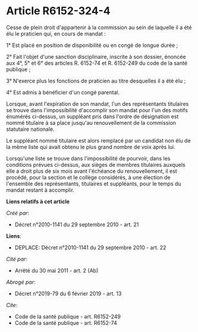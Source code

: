 # Article R6152-324-4

Cesse de plein droit d'appartenir à la commission au sein de laquelle il a été élu le praticien qui, en cours de mandat : 

1° Est placé en position de disponibilité ou en congé de longue durée ; 

2° Fait l'objet d'une sanction disciplinaire, inscrite à son dossier, énoncée aux 4°, 5° et 6° des articles R. 6152-74 et R.
6152-249 du code de la santé publique ; 

3° N'exerce plus les fonctions de praticien au titre desquelles il a été élu ; 

4° Est admis à bénéficier d'un congé parental. 

Lorsque, avant l'expiration de son mandat, l'un des représentants titulaires se trouve dans l'impossibilité d'accomplir son
mandat pour l'un des motifs énumérés ci-dessus, un suppléant pris dans l'ordre de désignation est nommé titulaire à sa place
jusqu'au renouvellement de la commission statutaire nationale. 

Le suppléant nommé titulaire est alors remplacé par un candidat non élu de la même liste qui avait obtenu le plus grand
nombre de voix après lui. 

Lorsqu'une liste se trouve dans l'impossibilité de pourvoir, dans les conditions prévues ci-dessus, aux sièges de membres
titulaires auxquels elle a droit plus de six mois avant l'échéance du renouvellement, il est procédé, pour la section et le
collège considérés, à une élection de l'ensemble des représentants, titulaires et suppléants, pour le temps du mandat restant
à accomplir.

**Liens relatifs à cet article**

_Créé par_:

  - Décret n°2010-1141 du 29 septembre 2010 - art. 21

**Liens**:

  - DEPLACE: Décret n°2010-1141 du 29 septembre 2010 - art. 22

_Cité par_:

  - Arrêté du 30 mai 2011 - art. 2 (Ab)

_Abrogé par_:

  - Décret n°2019-79 du 6 février 2019 - art. 13

_Cite_:

  - Code de la santé publique - art. R6152-249
  - Code de la santé publique - art. R6152-74

